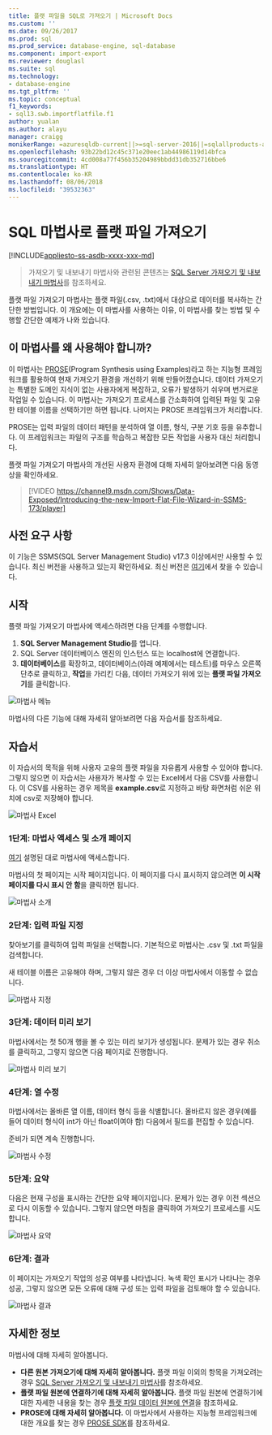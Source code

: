 ```yaml
---
title: 플랫 파일을 SQL로 가져오기 | Microsoft Docs
ms.custom: ''
ms.date: 09/26/2017
ms.prod: sql
ms.prod_service: database-engine, sql-database
ms.component: import-export
ms.reviewer: douglasl
ms.suite: sql
ms.technology:
- database-engine
ms.tgt_pltfrm: ''
ms.topic: conceptual
f1_keywords:
- sql13.swb.importflatfile.f1
author: yualan
ms.author: alayu
manager: craigg
monikerRange: =azuresqldb-current||>=sql-server-2016||=sqlallproducts-allversions||>=sql-server-linux-2017
ms.openlocfilehash: 93b22bd12c45c371e20eec1ab44986119d14bfca
ms.sourcegitcommit: 4cd008a77f456b35204989bbdd31db352716bbe6
ms.translationtype: HT
ms.contentlocale: ko-KR
ms.lasthandoff: 08/06/2018
ms.locfileid: "39532363"
---
```

# <a name="import-flat-file-to-sql-wizard"></a>SQL 마법사로 플랫 파일 가져오기
[!INCLUDE[appliesto-ss-asdb-xxxx-xxx-md](../../includes/appliesto-ss-asdb-xxxx-xxx-md.md)]
> 가져오기 및 내보내기 마법사와 관련된 콘텐츠는 [SQL Server 가져오기 및 내보내기 마법사](https://docs.microsoft.com/sql/integration-services/import-export-data/import-and-export-data-with-the-sql-server-import-and-export-wizard)를 참조하세요.

플랫 파일 가져오기 마법사는 플랫 파일(.csv, .txt)에서 대상으로 데이터를 복사하는 간단한 방법입니다. 이 개요에는 이 마법사를 사용하는 이유, 이 마법사를 찾는 방법 및 수행할 간단한 예제가 나와 있습니다.

## <a name="why-would-i-use-this-wizard"></a>이 마법사를 왜 사용해야 합니까?
이 마법사는 [PROSE](https://microsoft.github.io/prose/)(Program Synthesis using Examples)라고 하는 지능형 프레임워크를 활용하여 현재 가져오기 환경을 개선하기 위해 만들어졌습니다. 데이터 가져오기는 특별한 도메인 지식이 없는 사용자에게 복잡하고, 오류가 발생하기 쉬우며 번거로운 작업일 수 있습니다. 이 마법사는 가져오기 프로세스를 간소화하여 입력된 파일 및 고유한 테이블 이름을 선택하기만 하면 됩니다. 나머지는 PROSE 프레임워크가 처리합니다.

PROSE는 입력 파일의 데이터 패턴을 분석하여 열 이름, 형식, 구분 기호 등을 유추합니다. 이 프레임워크는 파일의 구조를 학습하고 복잡한 모든 작업을 사용자 대신 처리합니다.

플랫 파일 가져오기 마법사의 개선된 사용자 환경에 대해 자세히 알아보려면 다음 동영상을 확인하세요.

> [!VIDEO https://channel9.msdn.com/Shows/Data-Exposed/Introducing-the-new-Import-Flat-File-Wizard-in-SSMS-173/player]

## <a name="prerequisites"></a>사전 요구 사항
이 기능은 SSMS(SQL Server Management Studio) v17.3 이상에서만 사용할 수 있습니다. 최신 버전을 사용하고 있는지 확인하세요. 최신 버전은 [여기](https://docs.microsoft.com/sql/ssms/download-sql-server-management-studio-ssms)에서 찾을 수 있습니다.
 
## <a id="started"></a>시작
플랫 파일 가져오기 마법사에 액세스하려면 다음 단계를 수행합니다.

1. **SQL Server Management Studio**를 엽니다.
2. SQL Server 데이터베이스 엔진의 인스턴스 또는 localhost에 연결합니다.
3. **데이터베이스**를 확장하고, 데이터베이스(아래 예제에서는 테스트)를 마우스 오른쪽 단추로 클릭하고, **작업**을 가리킨 다음, 데이터 가져오기 위에 있는 **플랫 파일 가져오기**를 클릭합니다.

![마법사 메뉴](media/import-flat-file-wizard/importffmenu.png)

마법사의 다른 기능에 대해 자세히 알아보려면 다음 자습서를 참조하세요.

## <a name="tutorial"></a>자습서
이 자습서의 목적을 위해 사용자 고유의 플랫 파일을 자유롭게 사용할 수 있어야 합니다. 그렇지 않으면 이 자습서는 사용자가 복사할 수 있는 Excel에서 다음 CSV를 사용합니다. 이 CSV를 사용하는 경우 제목을 **example.csv**로 지정하고 바탕 화면처럼 쉬운 위치에 csv로 저장해야 합니다.

![마법사 Excel](media/import-flat-file-wizard/importffexample.png)

### <a name="step-1-access-wizard-and-intro-page"></a>1단계: 마법사 액세스 및 소개 페이지
[여기](#started) 설명된 대로 마법사에 액세스합니다.

마법사의 첫 페이지는 시작 페이지입니다. 이 페이지를 다시 표시하지 않으려면 **이 시작 페이지를 다시 표시 안 함**을 클릭하면 됩니다.

![마법사 소개](media/import-flat-file-wizard/importffintro.png)

### <a name="step-2-specify-input-file"></a>2단계: 입력 파일 지정
찾아보기를 클릭하여 입력 파일을 선택합니다. 기본적으로 마법사는 .csv 및 .txt 파일을 검색합니다. 

새 테이블 이름은 고유해야 하며, 그렇지 않은 경우 더 이상 마법사에서 이동할 수 없습니다.

![마법사 지정](media/import-flat-file-wizard/importffspecify.png)

### <a name="step-3-preview-data"></a>3단계: 데이터 미리 보기
마법사에서는 첫 50개 행을 볼 수 있는 미리 보기가 생성됩니다. 문제가 있는 경우 취소를 클릭하고, 그렇지 않으면 다음 페이지로 진행합니다.

![마법사 미리 보기](media/import-flat-file-wizard/importffpreview.png)

### <a name="step-4-modify-columns"></a>4단계: 열 수정
마법사에서는 올바른 열 이름, 데이터 형식 등을 식별합니다. 올바르지 않은 경우(예를 들어 데이터 형식이 int가 아닌 float이여야 함) 다음에서 필드를 편집할 수 있습니다.

준비가 되면 계속 진행합니다.

![마법사 수정](media/import-flat-file-wizard/importffmodify.png)

### <a name="step-5-summary"></a>5단계: 요약
다음은 현재 구성을 표시하는 간단한 요약 페이지입니다. 문제가 있는 경우 이전 섹션으로 다시 이동할 수 있습니다. 그렇지 않으면 마침을 클릭하여 가져오기 프로세스를 시도합니다.

![마법사 요약](media/import-flat-file-wizard/importffsummary.png)

### <a name="step-6-results"></a>6단계: 결과
이 페이지는 가져오기 작업의 성공 여부를 나타냅니다. 녹색 확인 표시가 나타나는 경우 성공, 그렇지 않으면 모든 오류에 대해 구성 또는 입력 파일을 검토해야 할 수 있습니다.

![마법사 결과](media/import-flat-file-wizard/importffresults.png)

## <a name="learn-more"></a>자세한 정보

마법사에 대해 자세히 알아봅니다.
 
- **다른 원본 가져오기에 대해 자세히 알아봅니다.** 플랫 파일 이외의 항목을 가져오려는 경우 [SQL Server 가져오기 및 내보내기 마법사](https://docs.microsoft.com/sql/integration-services/import-export-data/import-and-export-data-with-the-sql-server-import-and-export-wizard)를 참조하세요.
- **플랫 파일 원본에 연결하기에 대해 자세히 알아봅니다.** 플랫 파일 원본에 연결하기에 대한 자세한 내용을 찾는 경우 [플랫 파일 데이터 원본에 연결](https://docs.microsoft.com/sql/integration-services/import-export-data/connect-to-a-flat-file-data-source-sql-server-import-and-export-wizard)을 참조하세요.
- **PROSE에 대해 자세히 알아봅니다.** 이 마법사에서 사용하는 지능형 프레임워크에 대한 개요를 찾는 경우 [PROSE SDK](https://microsoft.github.io/prose/)를 참조하세요.

